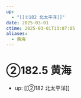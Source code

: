 ```yaml
---
up:
  - "[[②182 北太平洋]]"
date: 2025-03-01
ctime: 2025-03-01T13:07:05
aliases:
  - 黄海
---
```


# ②182.5 黄海

- up: [[②182 北太平洋]]
